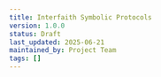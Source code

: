 ```yaml
---
title: Interfaith Symbolic Protocols
version: 1.0.0
status: Draft
last_updated: 2025-06-21
maintained_by: Project Team
tags: []
---
```


